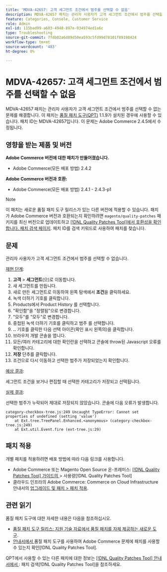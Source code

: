 ```yaml
---
title: 'MDVA-42657: 고객 세그먼트 조건에서 범주를 선택할 수 없음'
description: MDVA-42657 패치는 관리자 사용자가 고객 세그먼트 조건에서 범주를 선택할 수 없는 문제를 해결합니다. 이 패치는 [Quality Patches Tool (QPT)](https://experienceleague.adobe.com/ko/docs/commerce-operations/tools/quality-patches-tool/quality-patches-tool-to-self-serve-quality-patches) 1.1.9가 설치된 경우 사용할 수 있습니다. 패치 ID는 MDVA-42657입니다. 이 문제는 Adobe Commerce 2.4.5에서 수정됩니다.
feature: Categories, Console, Customer Service
role: Admin
exl-id: 115bad99-a603-4940-897e-034974ed1a6c
type: Troubleshooting
source-git-commit: 7fdb02a6d89d50ea593c5fd99d78101f89198424
workflow-type: tm+mt
source-wordcount: '483'
ht-degree: 0%

---
```


# MDVA-42657: 고객 세그먼트 조건에서 범주를 선택할 수 없음

MDVA-42657 패치는 관리자 사용자가 고객 세그먼트 조건에서 범주를 선택할 수 없는 문제를 해결합니다. 이 패치는 [품질 패치 도구(QPT)](https://experienceleague.adobe.com/ko/docs/commerce-operations/tools/quality-patches-tool/quality-patches-tool-to-self-serve-quality-patches) 1.1.9가 설치된 경우에 사용할 수 있습니다. 패치 ID는 MDVA-42657입니다. 이 문제는 Adobe Commerce 2.4.5에서 수정됩니다.

## 영향을 받는 제품 및 버전

**Adobe Commerce 버전에 대한 패치가 만들어졌습니다.**

* Adobe Commerce(모든 배포 방법) 2.4.2

**Adobe Commerce 버전과 호환:**

* Adobe Commerce(모든 배포 방법) 2.4.1 - 2.4.3-p1

>[!NOTE]
>
>이 패치는 새로운 품질 패치 도구 릴리스가 있는 다른 버전에 적용할 수 있습니다. 패치가 Adobe Commerce 버전과 호환되는지 확인하려면 `magento/quality-patches` 패키지를 최신 버전으로 업데이트하고 [[!DNL Quality Patches Tool]에서 호환성을 확인합니다. 패치 검색 페이지](https://experienceleague.adobe.com/ko/docs/commerce-operations/tools/quality-patches-tool/quality-patches-tool-to-self-serve-quality-patches). 패치 ID를 검색 키워드로 사용하여 패치를 찾습니다.

## 문제

관리자 사용자가 고객 세그먼트 조건에서 범주를 선택할 수 없습니다.

<u>재현 단계</u>:

1. **고객** > **세그먼트**(으)로 이동합니다.
1. 새 세그먼트를 만듭니다.
1. 새로 만든 세그먼트로 이동하여 왼쪽 탐색에서 **조건**&#x200B;을 클릭하세요.
1. 녹색 더하기 기호를 클릭합니다.
1. Products에서 Product History 를 선택합니다.
1. &quot;확인함&quot;을 &quot;정렬됨&quot;으로 변경합니다.
1. &quot;모두&quot;를 &quot;모두&quot;로 변경합니다.
1. 중첩된 녹색 더하기 기호를 클릭하고 범주 를 선택합니다.
1. **..** 기호를 클릭한 다음 선택 아이콘(확인 표시 왼쪽의)을 클릭합니다.
1. 브라우저 개발 콘솔을 엽니다.
1. 모든/여러 카테고리에 대한 확인란을 선택하고 콘솔에 throw된 Javascript 오류를 확인합니다.
1. **저장** 단추를 클릭합니다.
1. 조건으로 다시 이동하고 선택한 범주가 저장되었는지 확인합니다.

<u>예상 결과</u>:

세그먼트 조건을 보거나 편집할 때 선택한 카테고리가 저장되고 선택됩니다.

<u>실제 결과</u>:

선택한 범주가 누락되어 제대로 저장되지 않았습니다. 콘솔에 다음 오류가 발생합니다.

```
category-checkbox-tree.js:249 Uncaught TypeError: Cannot set properties of undefined (setting 'value')
    at Ext.tree.TreePanel.Enhanced.<anonymous> (category-checkbox-tree.js:249)
    at Ext.util.Event.fire (ext-tree.js:29)
```

## 패치 적용

개별 패치를 적용하려면 배포 방법에 따라 다음 링크를 사용합니다.

* Adobe Commerce 또는 Magento Open Source 온-프레미스: [[!DNL Quality Patches Tool]  가이드의 &#x200B;](/help/tools/quality-patches-tool/usage.md)> 사용량[!DNL Quality Patches Tool]
* 클라우드 인프라의 Adobe Commerce: Commerce on Cloud Infrastructure 안내서의 [업그레이드 및 패치 > 패치 적용](https://experienceleague.adobe.com/docs/commerce-cloud-service/user-guide/develop/upgrade/apply-patches.html?lang=ko).

## 관련 읽기

품질 패치 도구에 대한 자세한 내용은 다음을 참조하십시오.

* [품질 패치 도구 릴리스: 지원 기술 자료에서 품질 패치를 자체 제공하는 새로운 도구](https://experienceleague.adobe.com/ko/docs/commerce-operations/tools/quality-patches-tool/quality-patches-tool-to-self-serve-quality-patches).
* [&#x200B; 안내서에서 &#x200B;](/help/tools/quality-patches-tool/patches-available-in-qpt/check-patch-for-magento-issue-with-magento-quality-patches.md)품질 패치 도구를 사용하여 Adobe Commerce 문제에 패치를 사용할 수 있는지 확인[!DNL Quality Patches Tool].

QPT에서 사용할 수 있는 다른 패치에 대한 정보는 [[!DNL Quality Patches Tool] 안내서에서 &#x200B;](https://experienceleague.adobe.com/tools/commerce-quality-patches/index.html?lang=ko): 패치 검색[!DNL Quality Patches Tool]을 참조하세요.
